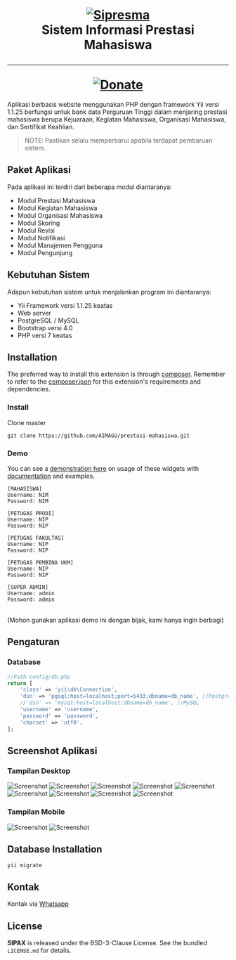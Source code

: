 <h1 align="center">
    <a href="https://presma.uny.ac.id" title="PRESMA" target="_blank">
        <img src="https://github.com/AIMAGU/prestasi-mahasiswa/blob/main/screenshot/logo-kemendikbud-kementerian-pendidikan-dan-kebudayaan-1.jpeg" alt="Sipresma"/>
    </a>
    <br>
    Sistem Informasi Prestasi Mahasiswa
    <hr>
    <a href="https://paypal.me/aimagu"
       title="Donate via Paypal" target="_blank">
        <img src="http://kartik-v.github.io/bootstrap-fileinput-samples/samples/donate.png" alt="Donate"/>
    </a>
</h1>

Aplikasi berbasis website menggunakan PHP dengan framework Yii versi 1.1.25 berfungsi untuk bank data Perguruan Tinggi dalam menjaring prestasi mahasiswa berupa Kejuaraan, Kegiatan Mahasiswa, Organisasi Mahasiswa, dan Sertifikat Keahlian.

> NOTE: Pastikan selalu memperbarui apabila terdapat pembaruan sistem.

## Paket Aplikasi

Pada aplikasi ini terdiri dari beberapa modul diantaranya:

- Modul Prestasi Mahasiswa 
- Modul Kegiatan Mahasiswa
- Modul Organisasi Mahasiswa
- Modul Skoring
- Modul Revisi 
- Modul Notifikasi
- Modul Manajemen Pengguna
- Modul Pengunjung

## Kebutuhan Sistem

Adapun kebutuhan sistem untuk menjalankan program ini diantaranya:
- Yii Framework versi 1.1.25 keatas
- Web server
- PostgreSQL / MySQL
- Bootstrap versi 4.0
- PHP versi 7 keatas

## Installation

The preferred way to install this extension is through [composer](http://getcomposer.org/download/). Remember to refer to the [composer.json](https://github.com/kartik-v/yii2-widgets/blob/master/composer.json) for 
this extension's requirements and dependencies. 

### Install

Clone master

```
git clone https://github.com/AIMAGU/prestasi-mahasiswa.git
```

### Demo
You can see a [demonstration here](https://presma.uny.ac.id) on usage of these widgets with [documentation](https://presma.uny.ac.id/site-page.html?view=panduan) and examples.
<br>
```
[MAHASISWA]
Username: NIM
Password: NIM

[PETUGAS PRODI]
Username: NIP
Password: NIP

[PETUGAS FAKULTAS]
Username: NIP
Password: NIP

[PETUGAS PEMBINA UKM]
Username: NIP
Password: NIP

[SUPER ADMIN]
Username: admin
Password: admin
```
<br>(Mohon gunakan aplikasi demo ini dengan bijak, kami hanya ingin berbagi)

## Pengaturan

### Database
```php
//Path config/db.php
return [
    'class' => 'yii\db\Connection',
	'dsn' => 'pgsql:host=localhost;port=5433;dbname=db_name', //PostgreSQL
	//'dsn' => 'mysql:host=localhost;dbname=db_name', //MySQL
	'username' => 'username',
	'password' => 'password',
	'charset' => 'utf8',
];
```

## Screenshot Aplikasi
### Tampilan Desktop
<img src="https://github.com/AIMAGU/prestasi-mahasiswa/blob/main/screenshot/Screen%20Shot%202022-03-09%20at%2011.37.59.png" alt="Screenshot"/>
<img src="https://github.com/AIMAGU/prestasi-mahasiswa/blob/main/screenshot/Screen%20Shot%202022-03-09%20at%2011.38.02.png" alt="Screenshot"/>
<img src="https://github.com/AIMAGU/prestasi-mahasiswa/blob/main/screenshot/Screen%20Shot%202022-03-09%20at%2012.01.00.png" alt="Screenshot"/>
<img src="https://github.com/AIMAGU/prestasi-mahasiswa/blob/main/screenshot/Screen%20Shot%202022-03-09%20at%2012.01.20.png" alt="Screenshot"/>
<img src="https://github.com/AIMAGU/prestasi-mahasiswa/blob/main/screenshot/Screen%20Shot%202022-03-09%20at%2012.01.54.png" alt="Screenshot"/>
<img src="https://github.com/AIMAGU/prestasi-mahasiswa/blob/main/screenshot/Screen%20Shot%202022-03-09%20at%2012.02.58.png" alt="Screenshot"/>
<img src="https://github.com/AIMAGU/prestasi-mahasiswa/blob/main/screenshot/Screen%20Shot%202022-03-09%20at%2012.03.10.png" alt="Screenshot"/>
<img src="https://github.com/AIMAGU/prestasi-mahasiswa/blob/main/screenshot/Screen%20Shot%202022-03-09%20at%2012.03.18.png" alt="Screenshot"/>
<img src="https://github.com/AIMAGU/prestasi-mahasiswa/blob/main/screenshot/Screen%20Shot%202022-03-09%20at%2012.03.36.png" alt="Screenshot"/>

### Tampilan Mobile
<img src="https://github.com/AIMAGU/prestasi-mahasiswa/blob/main/screenshot/WhatsApp%20Image%202022-03-08%20at%2017.03.58%20(1).jpeg" alt="Screenshot"/>
<img src="https://github.com/AIMAGU/prestasi-mahasiswa/blob/main/screenshot/WhatsApp%20Image%202022-03-08%20at%2017.03.58.jpeg" alt="Screenshot"/>

## Database Installation
```
yii migrate
```

## Kontak
Kontak via [Whatsapp](https://api.whatsapp.com/send?phone=6285742974933&text=Saya%20tertarik%20untuk%20membeli%20aplikasi%20SIPRESMA)

## License
**SIPAX** is released under the BSD-3-Clause License. See the bundled `LICENSE.md` for details.

